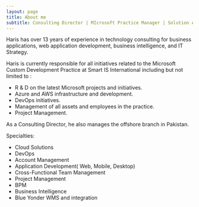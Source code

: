 ```yaml
---
layout: page
title: About me
subtitle: Consulting Director | MIcrosoft Practice Manager | Solution Architect
---
```


Haris has over 13 years of experience in technology consulting for business applications, web application development, business intelligence, and IT Strategy.

Haris is currently responsible for all initiatives related to the Microsoft Custom Development Practice at Smart IS International including but not limited to :

* R & D on the latest Microsoft projects and initiatives.
* Azure and AWS infrastructure and development.
* DevOps initiatives.
* Management of  all assets and employees in the practice.
* Project Management.

As a Consulting Director, he also manages the offshore branch in Pakistan.

Specialties:
* Cloud Solutions
* DevOps
* Account Management
* Application Development( Web, Mobile, Desktop)
* Cross-Functional Team Management
* Project Management
* BPM
* Business Intelligence
* Blue Yonder WMS and integration 
